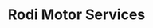 ---
title: "Rodi Motor Services"
url: /sabinanigo/rodi-motor-services-calle-jose-lastiesas/
shop: reparación de automóviles
---